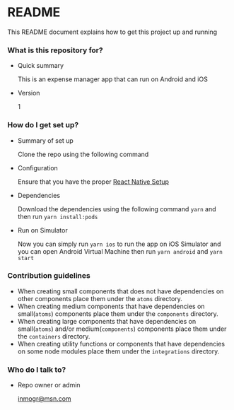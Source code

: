 # README

This README document explains how to get this project up and running

### What is this repository for?

- Quick summary

  This is an expense manager app that can run on Android and iOS

- Version

  1

### How do I get set up?

- Summary of set up

  Clone the repo using the following command

- Configuration

  Ensure that you have the proper [React Native Setup](https://reactnative.dev/)

- Dependencies

  Download the dependencies using the following command `yarn` and then run `yarn install:pods`

- Run on Simulator

  Now you can simply run `yarn ios` to run the app on iOS Simulator and you can open Android Virtual Machine then run `yarn android` and `yarn start`

### Contribution guidelines

- When creating small components that does not have dependencies on other components place them under the `atoms` directory.
- When creating medium components that have dependencies on small(`atoms`) components place them under the `components` directory.
- When creating large components that have dependencies on small(`atoms`) and/or medium(`components`) components place them under the `containers` directory.
- When creating utility functions or components that have dependencies on some node modules place them under the `integrations` directory.

### Who do I talk to?

- Repo owner or admin

  inmogr@msn.com
